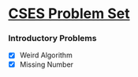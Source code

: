 # [CSES Problem Set](https://cses.fi/problemset/)
### Introductory Problems
- [x] Weird Algorithm
- [x] Missing Number
